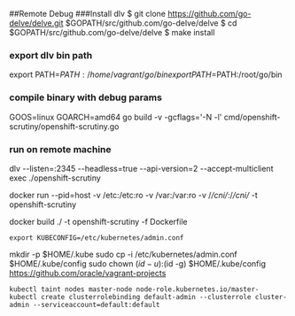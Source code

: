 ##Remote Debug
###Install dlv
$ git clone https://github.com/go-delve/delve.git $GOPATH/src/github.com/go-delve/delve
$ cd $GOPATH/src/github.com/go-delve/delve
$ make install

### export dlv bin path
export PATH=$PATH:/home/vagrant/go/bin
export PATH=$PATH:/root/go/bin

### compile binary with debug params
GOOS=linux GOARCH=amd64 go build -v -gcflags='-N -l' cmd/openshift-scrutiny/openshift-scrutiny.go

### run on remote machine

dlv --listen=:2345 --headless=true --api-version=2 --accept-multiclient exec ./openshift-scrutiny

docker run --pid=host -v /etc:/etc:ro -v /var:/var:ro -v /*/cni/*:/*/cni/* -t  openshift-scrutiny

docker build ./ -t openshift-scrutiny -f Dockerfile

    export KUBECONFIG=/etc/kubernetes/admin.conf
mkdir -p $HOME/.kube
 sudo cp -i /etc/kubernetes/admin.conf $HOME/.kube/config
 sudo chown $(id -u):$(id -g) $HOME/.kube/config
https://github.com/oracle/vagrant-projects

    kubectl taint nodes master-node node-role.kubernetes.io/master-
    kubectl create clusterrolebinding default-admin --clusterrole cluster-admin --serviceaccount=default:default
